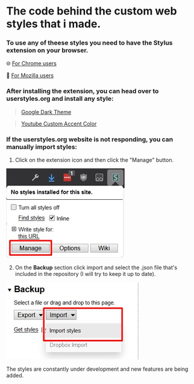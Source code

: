 # The code behind the custom web styles that i made.

### To use any of theese styles you need to have the **Stylus** extension on your browser.

:globe_with_meridians: [For Chrome users](https://chrome.google.com/webstore/detail/stylus/clngdbkpkpeebahjckkjfobafhncgmne?hl=en)

:fox_face: [For Mozilla users](https://addons.mozilla.org/en-US/firefox/addon/styl-us/)

### After installing the extension, you can head over to userstyles.org and install any style:

> [Google Dark Theme](https://userstyles.org/styles/187044/google-dark-theme-with-accent-color)

> [Youtube Custom Accent Color](https://userstyles.org/styles/187051/youtube-custom-accent-color)

### If the userstyles.org website is not responding, you can manually import styles:

1) Click on the extension icon and then click the "Manage" button.

![1](https://github.com/adreaskar/images/blob/master/manual1.jpg?raw=true)

2) On the **Backup** section click import and select the .json file that's included in the repository (I will try to keep it up to date).

![1](https://github.com/adreaskar/images/blob/master/manual2.jpg?raw=true)

The styles are constantly under development and new features are being added.
